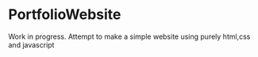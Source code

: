 # PortfolioWebsite
Work in progress.
Attempt to make a simple website using purely html,css and javascript
